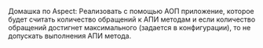 Домашка по Aspect:
Реализовать с помощью АОП приложение, которое будет считать количество обращений к АПИ методам и если количество обращений достигнет максимального (задается в конфигурации), то не допускать выполнения АПИ метода.
